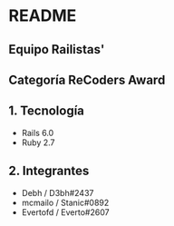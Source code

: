 # README

## Equipo Railistas'
## Categoría ReCoders Award

## 1. Tecnología

* Rails 6.0
* Ruby 2.7

## 2. Integrantes

* Debh / D3bh#2437
* mcmailo / Stanic#0892
* Evertofd / Everto#2607
